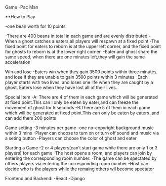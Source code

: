 Game
-Pac Man

**How to Play

-one bean worth for 10 points

-There are 400 beans in total in each game and are evenly distributed 
-When a ghost catches a eaters,all players will respawn at a fixed point
-The fixed point for eaters to reborn is at the upper left corner,
and the fixed point for ghosts to reborn is at the lower right corner.
-Eater and ghost share the same speed, when there are one minutes left,they will gain 
the same acceleration


Win and lose
-Eaters win when they gain 3500 points within three minutes, 
and lose if they are unable to gain 3500 points within 3 minutes
-Each player starts with two lives, and loses one life when they are caught by a ghost. 
Eaters lose when they have lost all of their lives.



Special Item
-A: There are 4 of them in each game which will be generated at fixed point.This can l
only be eaten by eater,and can freeze the movement of ghost for 5 seconds 
-B:There are 5 of them in each game which will be generated at fixed point.This can
only be eaten by eaters ,and can add them 200 points 



Game setting
-3 minutes per game
-one no-copyright background music within 3 mins
-Player can choose to turn on or turn off sound and music via a seting button
-Players can choose the color of ghost and eater


Starting a Game
-2 or 4 players(can’t start game while there are only 1 or 3 players) for each game
-The host opens a room, and players can join by entering the corresponding room number.
-The game can be spectated by others players via entering the corresponding room number
-Host can decide who is the players while the remaing others wil become spectator

Frontend and Backend:
-React
-Django
